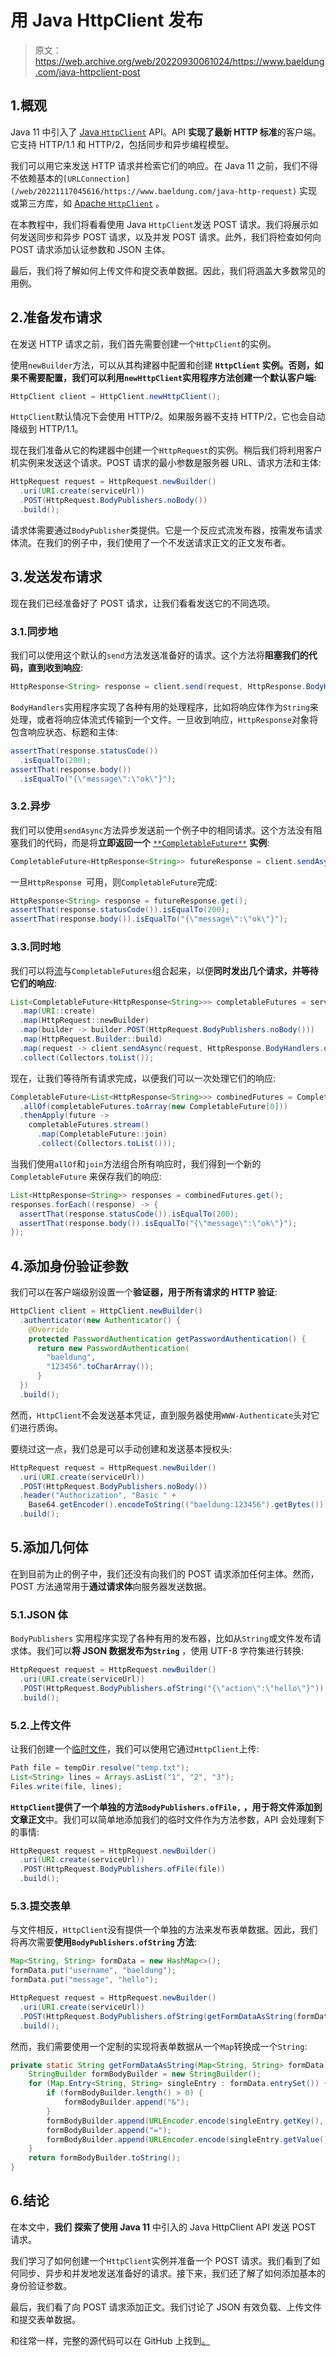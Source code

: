 # 用 Java HttpClient 发布

> 原文：<https://web.archive.org/web/20220930061024/https://www.baeldung.com/java-httpclient-post>

## 1.概观

Java 11 中引入了 [Java `HttpClient`](https://web.archive.org/web/20221117045616/https://docs.oracle.com/en/java/javase/11/docs/api/java.net.http/java/net/http/HttpClient.html) API。API **实现了最新 HTTP 标准**的客户端。它支持 HTTP/1.1 和 HTTP/2，包括同步和异步编程模型。

我们可以用它来发送 HTTP 请求并检索它们的响应。在 Java 11 之前，我们不得不依赖基本的`[URLConnection](/web/20221117045616/https://www.baeldung.com/java-http-request)` 实现或第三方库，如 [Apache `HttpClient`](/web/20221117045616/https://www.baeldung.com/httpclient-guide) 。

在本教程中，我们将看看使用 Java `HttpClient`发送 POST 请求。我们将展示如何发送同步和异步 POST 请求，以及并发 POST 请求。此外，我们将检查如何向 POST 请求添加认证参数和 JSON 主体。

最后，我们将了解如何上传文件和提交表单数据。因此，我们将涵盖大多数常见的用例。

## 2.准备发布请求

在发送 HTTP 请求之前，我们首先需要创建一个`HttpClient`的实例。

使用`newBuilder`方法，可以从其构建器中配置和创建 **`HttpClient` 实例。否则，如果不需要配置，我们可以利用`newHttpClient`实用程序方法创建一个默认客户端:**

```java
HttpClient client = HttpClient.newHttpClient();
```

`HttpClient`默认情况下会使用 HTTP/2。如果服务器不支持 HTTP/2，它也会自动降级到 HTTP/1.1。

现在我们准备从它的构建器中创建一个`HttpRequest`的实例。稍后我们将利用客户机实例来发送这个请求。POST 请求的最小参数是服务器 URL、请求方法和主体:

```java
HttpRequest request = HttpRequest.newBuilder()
  .uri(URI.create(serviceUrl))
  .POST(HttpRequest.BodyPublishers.noBody())
  .build();
```

请求体需要通过`BodyPublisher`类提供。它是一个反应式流发布器，按需发布请求体流。在我们的例子中，我们使用了一个不发送请求正文的正文发布者。

## 3.发送发布请求

现在我们已经准备好了 POST 请求，让我们看看发送它的不同选项。

### 3.1.同步地

我们可以使用这个默认的`send`方法发送准备好的请求。这个方法将**阻塞我们的代码，直到收到响应**:

```java
HttpResponse<String> response = client.send(request, HttpResponse.BodyHandlers.ofString())
```

`BodyHandlers`实用程序实现了各种有用的处理程序，比如将响应体作为`String`来处理，或者将响应体流式传输到一个文件。一旦收到响应，`HttpResponse`对象将包含响应状态、标题和主体:

```java
assertThat(response.statusCode())
  .isEqualTo(200);
assertThat(response.body())
  .isEqualTo("{\"message\":\"ok\"}");
```

### 3.2.异步

我们可以使用`sendAsync`方法异步发送前一个例子中的相同请求。这个方法没有阻塞我们的代码，而是将**立即返回一个** [`**CompletableFuture**`](/web/20221117045616/https://www.baeldung.com/java-completablefuture) **实例**:

```java
CompletableFuture<HttpResponse<String>> futureResponse = client.sendAsync(request, HttpResponse.BodyHandlers.ofString());
```

一旦`HttpResponse `可用，则`CompletableFuture`完成:

```java
HttpResponse<String> response = futureResponse.get();
assertThat(response.statusCode()).isEqualTo(200);
assertThat(response.body()).isEqualTo("{\"message\":\"ok\"}");
```

### 3.3.同时地

我们可以将[流](/web/20221117045616/https://www.baeldung.com/java-8-streams)与`CompletableFutures`组合起来，以便**同时发出几个请求，并等待它们的响应**:

```java
List<CompletableFuture<HttpResponse<String>>> completableFutures = serviceUrls.stream()
  .map(URI::create)
  .map(HttpRequest::newBuilder)
  .map(builder -> builder.POST(HttpRequest.BodyPublishers.noBody()))
  .map(HttpRequest.Builder::build)
  .map(request -> client.sendAsync(request, HttpResponse.BodyHandlers.ofString()))
  .collect(Collectors.toList());
```

现在，让我们等待所有请求完成，以便我们可以一次处理它们的响应:

```java
CompletableFuture<List<HttpResponse<String>>> combinedFutures = CompletableFuture
  .allOf(completableFutures.toArray(new CompletableFuture[0]))
  .thenApply(future ->
    completableFutures.stream()
      .map(CompletableFuture::join)
      .collect(Collectors.toList()));
```

当我们使用`allOf`和`join`方法组合所有响应时，我们得到一个新的`CompletableFuture` 来保存我们的响应:

```java
List<HttpResponse<String>> responses = combinedFutures.get();
responses.forEach((response) -> {
  assertThat(response.statusCode()).isEqualTo(200);
  assertThat(response.body()).isEqualTo("{\"message\":\"ok\"}");
});
```

## 4.添加身份验证参数

我们可以在客户端级别设置一个**验证器，用于所有请求的 HTTP 验证**:

```java
HttpClient client = HttpClient.newBuilder()
  .authenticator(new Authenticator() {
    @Override
    protected PasswordAuthentication getPasswordAuthentication() {
      return new PasswordAuthentication(
        "baeldung",
        "123456".toCharArray());
      }
  })
  .build();
```

然而，`HttpClient`不会发送基本凭证，直到服务器使用`WWW-Authenticate`头对它们进行质询。

要绕过这一点，我们总是可以手动创建和发送基本授权头:

```java
HttpRequest request = HttpRequest.newBuilder()
  .uri(URI.create(serviceUrl))
  .POST(HttpRequest.BodyPublishers.noBody())
  .header("Authorization", "Basic " + 
    Base64.getEncoder().encodeToString(("baeldung:123456").getBytes()))
  .build();
```

## 5.添加几何体

在到目前为止的例子中，我们还没有向我们的 POST 请求添加任何主体。然而，POST 方法通常用于**通过请求体**向服务器发送数据。

### 5.1.JSON 体

`BodyPublishers` 实用程序实现了各种有用的发布器，比如从`String`或文件发布请求体。我们可以**将 JSON 数据发布为`String`** ，使用 UTF-8 字符集进行转换:

```java
HttpRequest request = HttpRequest.newBuilder()
  .uri(URI.create(serviceUrl))
  .POST(HttpRequest.BodyPublishers.ofString("{\"action\":\"hello\"}"))
  .build();
```

### 5.2.上传文件

让我们创建一个[临时文件](/web/20221117045616/https://www.baeldung.com/junit-5-temporary-directory)，我们可以使用它通过`HttpClient`上传:

```java
Path file = tempDir.resolve("temp.txt");
List<String> lines = Arrays.asList("1", "2", "3");
Files.write(file, lines);
```

**`HttpClient`提供了一个单独的方法`BodyPublishers.ofFile,` ，用于将文件添加到文章正文**中。我们可以简单地添加我们的临时文件作为方法参数，API 会处理剩下的事情:

```java
HttpRequest request = HttpRequest.newBuilder()
  .uri(URI.create(serviceUrl))
  .POST(HttpRequest.BodyPublishers.ofFile(file))
  .build();
```

### 5.3.提交表单

与文件相反，`HttpClient`没有提供一个单独的方法来发布表单数据。因此，我们将再次需要**使用`BodyPublishers.ofString` 方法**:

```java
Map<String, String> formData = new HashMap<>();
formData.put("username", "baeldung");
formData.put("message", "hello");

HttpRequest request = HttpRequest.newBuilder()
  .uri(URI.create(serviceUrl))
  .POST(HttpRequest.BodyPublishers.ofString(getFormDataAsString(formData)))
  .build();
```

然而，我们需要使用一个定制的实现将表单数据从一个`Map`转换成一个`String`:

```java
private static String getFormDataAsString(Map<String, String> formData) {
    StringBuilder formBodyBuilder = new StringBuilder();
    for (Map.Entry<String, String> singleEntry : formData.entrySet()) {
        if (formBodyBuilder.length() > 0) {
            formBodyBuilder.append("&");
        }
        formBodyBuilder.append(URLEncoder.encode(singleEntry.getKey(), StandardCharsets.UTF_8));
        formBodyBuilder.append("=");
        formBodyBuilder.append(URLEncoder.encode(singleEntry.getValue(), StandardCharsets.UTF_8));
    }
    return formBodyBuilder.toString();
}
```

## 6.结论

在本文中，**我们** **探索了使用 Java 11** 中引入的 Java HttpClient API 发送 POST 请求。

我们学习了如何创建一个`HttpClient`实例并准备一个 POST 请求。我们看到了如何同步、异步和并发地发送准备好的请求。接下来，我们还了解了如何添加基本的身份验证参数。

最后，我们看了向 POST 请求添加正文。我们讨论了 JSON 有效负载、上传文件和提交表单数据。

和往常一样，完整的源代码可以在 GitHub 上找到[。](https://web.archive.org/web/20221117045616/https://github.com/eugenp/tutorials/tree/master/core-java-modules/core-java-httpclient)